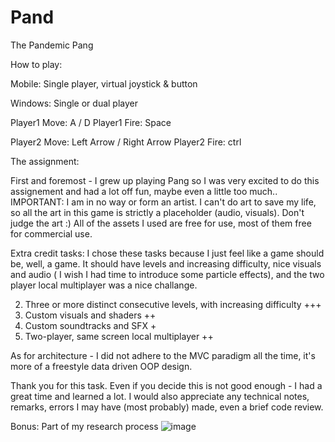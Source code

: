 # Pand
The Pandemic Pang


How to play:

Mobile: Single player, virtual joystick & button

Windows: Single or dual player

Player1 Move: A / D
Player1 Fire: Space

Player2 Move: Left Arrow / Right Arrow
Player2 Fire: ctrl

The assignment:

First and foremost - I grew up playing Pang so I was very excited to do this assignement and had a lot off fun, maybe even a little too much..
IMPORTANT: I am in no way or form an artist. I can't do art to save my life, so all the art in this game is strictly a placeholder (audio, visuals). Don't judge the art :)
All of the assets I used are free for use, most of them free for commercial use. 

Extra credit tasks:
I chose these tasks because I just feel like a game should be, well, a game. It should have levels and increasing difficulty, nice visuals and audio ( I wish I had time to introduce some particle effects), and the two player local multiplayer was a nice challange.

2. Three or more distinct consecutive levels, with increasing difficulty +++
3. Custom visuals and shaders ++
4. Custom soundtracks and SFX +
5. Two-player, same screen local multiplayer ++

As for architecture - I did not adhere to the MVC paradigm all the time, it's more of a freestyle data driven OOP design.

Thank you for this task. Even if you decide this is not good enough - I had a great time and learned a lot.
I would also appreciate any technical notes, remarks, errors I may have (most probably) made, even a brief code review.

Bonus:
Part of my research process
![image](https://user-images.githubusercontent.com/57288820/110232229-3d116600-7f25-11eb-854d-8bd39ed1b62f.png)


